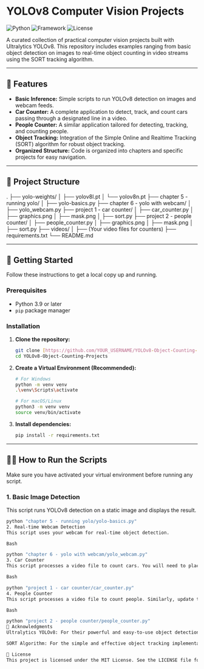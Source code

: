 # YOLOv8 Computer Vision Projects

![Python](https://img.shields.io/badge/Python-3.9%2B-blue.svg)
![Framework](https://img.shields.io/badge/Framework-Ultralytics%20YOLOv8-orange)
![License](https://img.shields.io/badge/License-MIT-green.svg)

A curated collection of practical computer vision projects built with Ultralytics YOLOv8. This repository includes examples ranging from basic object detection on images to real-time object counting in video streams using the SORT tracking algorithm.

---

## 🌟 Features

-   **Basic Inference:** Simple scripts to run YOLOv8 detection on images and webcam feeds.
-   **Car Counter:** A complete application to detect, track, and count cars passing through a designated line in a video.
-   **People Counter:** A similar application tailored for detecting, tracking, and counting people.
-   **Object Tracking:** Integration of the Simple Online and Realtime Tracking (SORT) algorithm for robust object tracking.
-   **Organized Structure:** Code is organized into chapters and specific projects for easy navigation.

---

## 📂 Project Structure

.
├── yolo-weights/
│   ├── yolov8l.pt
│   └── yolov8n.pt
├── chapter 5 - running yolo/
│   ├── yolo-basics.py
├── chapter 6 - yolo with webcam/
│   ├── yolo_webcam.py
├── project 1 - car counter/
│   ├── car_counter.py
│   ├── graphics.png
│   ├── mask.png
│   ├── sort.py
├── project 2 - people counter/
│   ├── people_counter.py
│   ├── graphics.png
│   ├── mask.png
│   ├── sort.py
├── videos/
│   ├── (Your video files for counters)
├── requirements.txt
└── README.md


---

## 🚀 Getting Started

Follow these instructions to get a local copy up and running.

### Prerequisites

-   Python 3.9 or later
-   `pip` package manager

### Installation

1.  **Clone the repository:**
    ```sh
    git clone [https://github.com/YOUR_USERNAME/YOLOv8-Object-Counting-Projects.git](https://github.com/YOUR_USERNAME/YOLOv8-Object-Counting-Projects.git)
    cd YOLOv8-Object-Counting-Projects
    ```

2.  **Create a Virtual Environment (Recommended):**
    ```sh
    # For Windows
    python -m venv venv
    .\venv\Scripts\activate

    # For macOS/Linux
    python3 -m venv venv
    source venv/bin/activate
    ```

3.  **Install dependencies:**
    ```sh
    pip install -r requirements.txt
    ```

---

## 🏃‍♂️ How to Run the Scripts

Make sure you have activated your virtual environment before running any script.

### 1. Basic Image Detection
This script runs YOLOv8 detection on a static image and displays the result.
```sh
python "chapter 5 - running yolo/yolo-basics.py"
2. Real-time Webcam Detection
This script uses your webcam for real-time object detection.

Bash

python "chapter 6 - yolo with webcam/yolo_webcam.py"
3. Car Counter
This script processes a video file to count cars. You will need to place your video file in the videos directory and update the path in the car_counter.py script.

Bash

python "project 1 - car counter/car_counter.py"
4. People Counter
This script processes a video file to count people. Similarly, update the video path in people_counter.py.

Bash

python "project 2 - people counter/people_counter.py"
🙏 Acknowledgments
Ultralytics YOLOv8: For their powerful and easy-to-use object detection model. Visit their GitHub.

SORT Algorithm: For the simple and effective object tracking implementation. Visit the original repository.

📄 License
This project is licensed under the MIT License. See the LICENSE file for details.